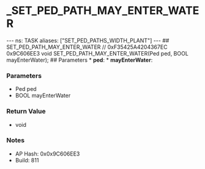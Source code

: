 # _SET_PED_PATH_MAY_ENTER_WATER

--- ns: TASK aliases: ["SET_PED_PATHS_WIDTH_PLANT"] --- ## SET_PED_PATH_MAY_ENTER_WATER  // 0xF35425A4204367EC 0x9C606EE3 void SET_PED_PATH_MAY_ENTER_WATER(Ped ped, BOOL mayEnterWater);   ## Parameters * **ped**: * **mayEnterWater**:

### Parameters
* Ped ped
* BOOL mayEnterWater

### Return Value
* void

### Notes
* AP Hash: 0x0x9C606EE3
* Build: 811

